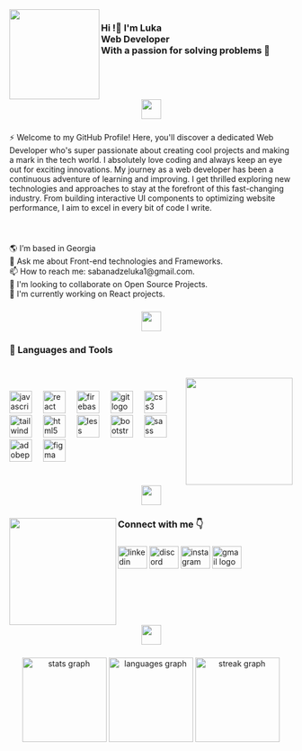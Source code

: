 <img align="left" height="160" src="https://i.imgur.com/A12k5RL.png"  />

###

<h3 align="left">Hi !👋 I'm Luka<br>Web Developer<br>With a passion for solving problems 🧩</h3>

###

<p align="left"></p>

###

<br clear="both">

<div align="center">
  <img height="35" src="https://i.imgur.com/6LnepBV.png"  />
</div>

###

<p align="left">⚡  Welcome to my GitHub Profile! Here, you'll discover a dedicated Web Developer who's super passionate about creating cool projects and making a mark in the tech world. I absolutely love coding and always keep an eye out for exciting innovations. My journey as a web developer has been a continuous adventure of learning and improving. I get thrilled exploring new technologies and approaches to stay at the forefront of this fast-changing industry. From building interactive UI components to optimizing website performance, I aim to excel in every bit of code I write.</p>

###

<br clear="both">

<p align="left">🌎 I’m based in Georgia<br>💬 Ask me about Front-end technologies and Frameworks.<br>📫 How to reach me: sabanadzeluka1@gmail.com.<br>🤝 I'm looking to collaborate on Open Source Projects.<br>🚀  I'm currently working on React projects.</p>

###

<div align="center">
  <img height="35" src="https://i.imgur.com/6LnepBV.png"  />
</div>

###

<h3 align="left">🔎 Languages and Tools</h3>

###

<br clear="both">

<img align="right" height="190" src="https://i.imgur.com/V4uXIlJ.png"  />

###

<div align="left">
  <img src="https://img.shields.io/badge/JavaScript-F7DF1E?logo=javascript&logoColor=black&style=for-the-badge" height="40" alt="javascript logo"  />
  <img width="12" />
  <img src="https://img.shields.io/badge/React-61DAFB?logo=react&logoColor=black&style=for-the-badge" height="40" alt="react logo"  />
  <img width="12" />
  <img src="https://img.shields.io/badge/Firebase-FFCA28?logo=firebase&logoColor=black&style=for-the-badge" height="40" alt="firebase logo"  />
  <img width="12" />
  <img src="https://img.shields.io/badge/Git-F05032?logo=git&logoColor=white&style=for-the-badge" height="40" alt="git logo"  />
  <img width="12" />
  <img src="https://img.shields.io/badge/CSS3-1572B6?logo=css3&logoColor=white&style=for-the-badge" height="40" alt="css3 logo"  />
  <img width="12" />
  <img src="https://img.shields.io/badge/Tailwind CSS-06B6D4?logo=tailwindcss&logoColor=black&style=for-the-badge" height="40" alt="tailwindcss logo"  />
  <img width="12" />
  <img src="https://img.shields.io/badge/HTML5-E34F26?logo=html5&logoColor=white&style=for-the-badge" height="40" alt="html5 logo"  />
  <img width="12" />
  <img src="https://img.shields.io/badge/Less-1D365D?logo=less&logoColor=white&style=for-the-badge" height="40" alt="less logo"  />
  <img width="12" />
  <img src="https://img.shields.io/badge/Bootstrap-7952B3?logo=bootstrap&logoColor=white&style=for-the-badge" height="40" alt="bootstrap logo"  />
  <img width="12" />
  <img src="https://img.shields.io/badge/Sass-CC6699?logo=sass&logoColor=black&style=for-the-badge" height="40" alt="sass logo"  />
  <img width="12" />
  <img src="https://img.shields.io/badge/Adobe Photoshop-31A8FF?logo=adobephotoshop&logoColor=black&style=for-the-badge" height="40" alt="adobephotoshop logo"  />
  <img width="12" />
  <img src="https://img.shields.io/badge/Figma-F24E1E?logo=figma&logoColor=white&style=for-the-badge" height="40" alt="figma logo"  />
</div>

###

<br clear="both">

<div align="center">
  <img height="35" src="https://i.imgur.com/6LnepBV.png"  />
</div>

###

<img align="left" height="190" src="https://i.imgur.com/myLE4W7.png"  />

###

<h3 align="left">Connect with me 👇</h3>

###

<div align="left">
  <img src="https://raw.githubusercontent.com/maurodesouza/profile-readme-generator/master/src/assets/icons/social/linkedin/default.svg" width="52" height="40" alt="linkedin logo"  />
  <img src="https://raw.githubusercontent.com/maurodesouza/profile-readme-generator/master/src/assets/icons/social/discord/default.svg" width="52" height="40" alt="discord logo"  />
  <img src="https://raw.githubusercontent.com/maurodesouza/profile-readme-generator/master/src/assets/icons/social/instagram/default.svg" width="52" height="40" alt="instagram logo"  />
  <img src="https://raw.githubusercontent.com/maurodesouza/profile-readme-generator/master/src/assets/icons/social/gmail/default.svg" width="52" height="40" alt="gmail logo"  />
</div>

###

<br clear="both">

<div align="center">
  <img height="35" src="https://i.imgur.com/6LnepBV.png"  />
</div>

###

<div align="center">
  <img src="https://github-readme-stats.vercel.app/api?username=SabanadzeLuka&hide_title=false&hide_rank=false&show_icons=true&include_all_commits=true&count_private=true&disable_animations=false&theme=chartreuse-dark&locale=en&hide_border=false&order=1" height="150" alt="stats graph"  />
  <img src="https://github-readme-stats.vercel.app/api/top-langs?username=SabanadzeLuka&locale=en&hide_title=false&layout=compact&card_width=320&langs_count=5&theme=chartreuse-dark&hide_border=false&order=2" height="150" alt="languages graph"  />
  <img src="https://streak-stats.demolab.com?user=SabanadzeLuka&locale=en&mode=daily&theme=chartreuse-dark&hide_border=false&border_radius=5&order=3" height="150" alt="streak graph"  />
</div>

###
